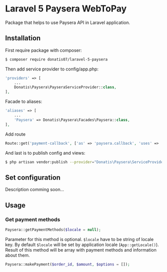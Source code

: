# Laravel 5 Paysera WebToPay
Package that helps to use Paysera API in Laravel application.

## Installation
First require package with composer:
```sh
$ composer require donatis07/laravel-5-paysera
```
Then add service provider to config/app.php:
```php
'providers' => [
    ...
    Donatis\Paysera\PayseraServiceProvider::class,
],
```
Facade to aliases:
```php
'aliases' => [
    ...
    'Paysera' => Donatis\Paysera\Facades\Paysera::class,
],
```
Add route
```php
Route::get('payment-callback', ['as' => 'paysera.callback', 'uses' => 'OrderController@callback']);
```
And last is to publish config and views:
```sh
$ php artisan vendor:publish --provider="Donatis\Paysera\ServiceProvider"
```

## Set configuration
Description comming soon...

## Usage

### Get payment methods
```php
Paysera::getPaymentMethods($locale = null);
```
Parameter for this method is optional. `$locale` have to be string of locale key.
By default `$locale` will be set by application locale (`App::getLocale()`). Result of this method will be 
 array with payment methods and information about them.
```php
Paysera::makePayment($order_id, $amount, $options = []);
```

